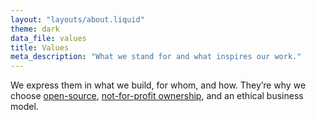 ```yaml
---
layout: "layouts/about.liquid"
theme: dark
data_file: values
title: Values
meta_description: "What we stand for and what inspires our work."
---
```


We express them in what we build, for whom, and how. They’re why we choose [open-source](https://https://github.com/{{site.github}}), [not-for-profit ownership](/policies/governance/), and an ethical business model.
